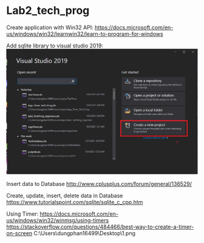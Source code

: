 # Lab2_tech_prog
Create application with Win32 API:
https://docs.microsoft.com/en-us/windows/win32/learnwin32/learn-to-program-for-windows

Add sqlite library to visual studio 2019:
![alt text](https://github.com/padung99/Lab2_tech_prog/blob/DoneLab2/1.png)

Insert data to Database
http://www.cplusplus.com/forum/general/136529/

Create, update, insert, delete data in Database
https://www.tutorialspoint.com/sqlite/sqlite_c_cpp.htm

Using Timer:
https://docs.microsoft.com/en-us/windows/win32/winmsg/using-timers
https://stackoverflow.com/questions/484466/best-way-to-create-a-timer-on-screen
C:\Users\dungphan16499\Desktop\1.png

